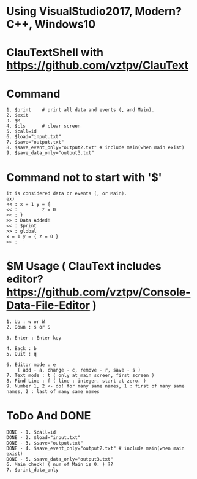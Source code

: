 # Using VisualStudio2017, Modern? C++, Windows10

# ClauTextShell  with https://github.com/vztpv/ClauText 

# Command
    1. $print    # print all data and events (, and Main).
    2. $exit
    3. $M
    4. $cls      # clear screen
    5. $call=id
    6. $load="input.txt"
    7. $save="output.txt"
    8. $save_event_only="output2.txt" # include main(when main exist)
    9. $save_data_only="output3.txt"
# Command not to start with '$'
    it is considered data or events (, or Main).
    ex)
    << : x = 1 y = {
    << :         z = 0 
    << : }
    >> : Data Added!
    << : $print
    >> : global
    x = 1 y = { z = 0 }
    << : 

# $M Usage ( ClauText includes editor? https://github.com/vztpv/Console-Data-File-Editor )
    1. Up : w or W
    2. Down : s or S

    3. Enter : Enter key

    4. Back : b
    5. Quit : q

    6. Editor mode : e 
        ( add - a, change - c, remove - r, save - s )
    7. Text mode : t ( only at main screen, first screen )
    8. Find Line : f ( line : integer, start at zero. )
    9. Number 1, 2 <- do! for many same names, 1 : first of many same names, 2 : last of many same names
  
# ToDo And DONE
    DONE - 1. $call=id
    DONE - 2. $load="input.txt"
    DONE - 3. $save="output.txt"
    DONE - 4. $save_event_only="output2.txt" # include main(when main exist)
    DONE - 5. $save_data_only="output3.txt"
    6. Main check! ( num of Main is 0. ) ??
    7. $print_data_only
